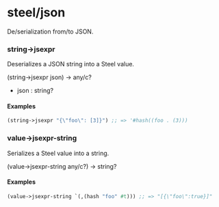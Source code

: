 # steel/json
De/serialization from/to JSON.
### **string->jsexpr**
Deserializes a JSON string into a Steel value.

(string->jsexpr json) -> any/c?

* json : string?

#### Examples
```scheme
(string->jsexpr "{\"foo\": [3]}") ;; => '#hash((foo . (3)))
```
### **value->jsexpr-string**
Serializes a Steel value into a string.

(value->jsexpr-string any/c?) -> string?

#### Examples
```scheme
(value->jsexpr-string `(,(hash "foo" #t))) ;; => "[{\"foo\":true}]"
```
